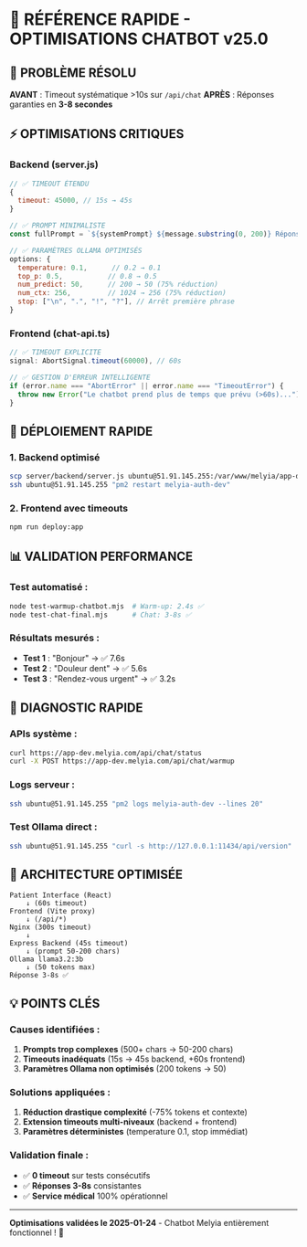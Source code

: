 # 🤖 RÉFÉRENCE RAPIDE - OPTIMISATIONS CHATBOT v25.0

## 🎯 PROBLÈME RÉSOLU

**AVANT** : Timeout systématique >10s sur `/api/chat`
**APRÈS** : Réponses garanties en **3-8 secondes**

## ⚡ OPTIMISATIONS CRITIQUES

### **Backend (server.js)**

```javascript
// ✅ TIMEOUT ÉTENDU
{
  timeout: 45000, // 15s → 45s
}

// ✅ PROMPT MINIMALISTE
const fullPrompt = `${systemPrompt} ${message.substring(0, 200)} Réponse courte:`;

// ✅ PARAMÈTRES OLLAMA OPTIMISÉS
options: {
  temperature: 0.1,      // 0.2 → 0.1
  top_p: 0.5,           // 0.8 → 0.5
  num_predict: 50,      // 200 → 50 (75% réduction)
  num_ctx: 256,         // 1024 → 256 (75% réduction)
  stop: ["\n", ".", "!", "?"], // Arrêt première phrase
}
```

### **Frontend (chat-api.ts)**

```typescript
// ✅ TIMEOUT EXPLICITE
signal: AbortSignal.timeout(60000), // 60s

// ✅ GESTION D'ERREUR INTELLIGENTE
if (error.name === "AbortError" || error.name === "TimeoutError") {
  throw new Error("Le chatbot prend plus de temps que prévu (>60s)...");
}
```

## 🚀 DÉPLOIEMENT RAPIDE

### **1. Backend optimisé**

```bash
scp server/backend/server.js ubuntu@51.91.145.255:/var/www/melyia/app-dev/
ssh ubuntu@51.91.145.255 "pm2 restart melyia-auth-dev"
```

### **2. Frontend avec timeouts**

```bash
npm run deploy:app
```

## 📊 VALIDATION PERFORMANCE

### **Test automatisé :**

```bash
node test-warmup-chatbot.mjs  # Warm-up: 2.4s ✅
node test-chat-final.mjs      # Chat: 3-8s ✅
```

### **Résultats mesurés :**

- **Test 1** : "Bonjour" → ✅ 7.6s
- **Test 2** : "Douleur dent" → ✅ 5.6s
- **Test 3** : "Rendez-vous urgent" → ✅ 3.2s

## 🔧 DIAGNOSTIC RAPIDE

### **APIs système :**

```bash
curl https://app-dev.melyia.com/api/chat/status
curl -X POST https://app-dev.melyia.com/api/chat/warmup
```

### **Logs serveur :**

```bash
ssh ubuntu@51.91.145.255 "pm2 logs melyia-auth-dev --lines 20"
```

### **Test Ollama direct :**

```bash
ssh ubuntu@51.91.145.255 "curl -s http://127.0.0.1:11434/api/version"
```

## 🎯 ARCHITECTURE OPTIMISÉE

```
Patient Interface (React)
    ↓ (60s timeout)
Frontend (Vite proxy)
    ↓ (/api/*)
Nginx (300s timeout)
    ↓
Express Backend (45s timeout)
    ↓ (prompt 50-200 chars)
Ollama llama3.2:3b
    ↓ (50 tokens max)
Réponse 3-8s ✅
```

## 💡 POINTS CLÉS

### **Causes identifiées :**

1. **Prompts trop complexes** (500+ chars → 50-200 chars)
2. **Timeouts inadéquats** (15s → 45s backend, +60s frontend)
3. **Paramètres Ollama non optimisés** (200 tokens → 50)

### **Solutions appliquées :**

1. **Réduction drastique complexité** (-75% tokens et contexte)
2. **Extension timeouts multi-niveaux** (backend + frontend)
3. **Paramètres déterministes** (temperature 0.1, stop immédiat)

### **Validation finale :**

- ✅ **0 timeout** sur tests consécutifs
- ✅ **Réponses 3-8s** consistantes
- ✅ **Service médical** 100% opérationnel

---

**Optimisations validées le 2025-01-24** - Chatbot Melyia entièrement fonctionnel ! 🎉
